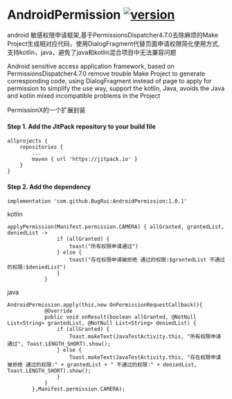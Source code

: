 # AndroidPermission  [![version](https://jitpack.io/v/BugRui/AndroidPermission.svg)](https://jitpack.io/#BugRui/AndroidPermission/1.0.1)
android 敏感权限申请框架,基于PermissionsDispatcher4.7.0去除麻烦的Make Project生成相对应代码，使用DialogFragment代替页面申请权限简化使用方式,支持kotlin，java，避免了java和kotlin混合项目中无法兼容问题

Android sensitive access application framework, based on PermissionsDispatcher4.7.0 remove trouble Make Project to generate corresponding code, using DialogFragment instead of page to apply for permission to simplify the use way, support the kotlin, Java, avoids the Java and kotlin mixed incompatible problems in the Project


PermissionX的一个扩展封装

#### Step 1. Add the JitPack repository to your build file
```
allprojects {
	repositories {
		...
		maven { url 'https://jitpack.io' }
	}
}

```
####  Step 2. Add the dependency
```
implementation 'com.github.BugRui:AndroidPermission:1.0.1'
```

kotlin
```
applyPermission(Manifest.permission.CAMERA) { allGranted, grantedList, deniedList ->
                if (allGranted) {
                    toast("所有权限申请通过")
                } else {
                    toast("存在权限申请被拒绝 通过的权限:$grantedList 不通过的权限:$deniedList")
                }
            }
```
java
```
AndroidPermission.apply(this,new OnPermissionRequestCallback(){
            @Override
            public void onResult(boolean allGranted, @NotNull List<String> grantedList, @NotNull List<String> deniedList) {
                if (allGranted) {
                    Toast.makeText(JavaTestActivity.this, "所有权限申请通过", Toast.LENGTH_SHORT).show();
                } else {
                    Toast.makeText(JavaTestActivity.this, "存在权限申请被拒绝 通过的权限:" + grantedList + " 不通过的权限:" + deniedList, Toast.LENGTH_SHORT).show();
                }
            }
        },Manifest.permission.CAMERA);
```
